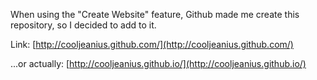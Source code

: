 When using the "Create Website" feature, Github made me create this repository, so I decided to add to it.

Link: [http://cooljeanius.github.com/](http://cooljeanius.github.com/)

...or actually: [http://cooljeanius.github.io/](http://cooljeanius.github.io/)
